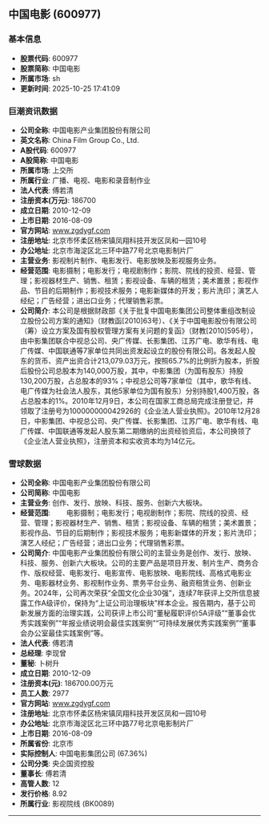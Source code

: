 ## 中国电影 (600977)

### 基本信息

- **股票代码**: 600977
- **股票简称**: 中国电影
- **所属市场**: sh
- **更新时间**: 2025-10-25 17:41:09

### 巨潮资讯数据

- **公司全称**: 中国电影产业集团股份有限公司
- **英文名称**: China Film Group Co., Ltd.
- **A股代码**: 600977
- **A股简称**: 中国电影
- **所属市场**: 上交所
- **所属行业**: 广播、电视、电影和录音制作业
- **法人代表**: 傅若清
- **注册资本(万元)**: 186700
- **成立日期**: 2010-12-09
- **上市日期**: 2016-08-09
- **官方网站**: www.zgdygf.com
- **注册地址**: 北京市怀柔区杨宋镇凤翔科技开发区凤和一园10号
- **办公地址**: 北京市海淀区北三环中路77号北京电影制片厂
- **主营业务**: 影视制片制作、电影发行、电影放映及影视服务业务。
- **经营范围**: 电影摄制；电影发行；电视剧制作；影院、院线的投资、经营、管理；影视器材生产、销售、租赁；影视设备、车辆的租赁；美术置景；影视作品、节目的后期制作；影视技术服务；电影新媒体的开发；影片洗印；演艺人经纪；广告经营；进出口业务；代理销售彩票。
- **公司简介**: 本公司是根据财政部《关于批复中国电影集团公司整体重组改制设立股份公司方案的通知》（财教函[2010]63号）、《关于中国电影股份有限公司（筹）设立方案及国有股权管理方案有关问题的复函》（财教[2010]595号），由中影集团联合中视总公司、央广传媒、长影集团、江苏广电、歌华有线、电广传媒、中国联通等7家单位共同出资发起设立的股份有限公司。各发起人股东的货币、资产出资合计213,079.03万元，按照65.7%的比例折为股本，折股后股份公司总股本为140,000万股，其中，中影集团（为国有股东）持股130,200万股，占总股本的93%；中视总公司等7家单位（其中，歌华有线、电广传媒为社会法人股东，其他5家单位为国有股东）分别持股1,400万股，各占总股本的1%。2010年12月9日，本公司在国家工商总局完成注册登记，并领取了注册号为100000000042926的《企业法人营业执照》。2010年12月28日，中影集团、中视总公司、央广传媒、长影集团、江苏广电、歌华有线、电广传媒、中国联通等发起人股东第二期缴纳的出资经验资后，本公司换领了《企业法人营业执照》，注册资本和实收资本均为14亿元。

### 雪球数据

- **公司全称**: 中国电影产业集团股份有限公司
- **公司简称**: 中国电影
- **主营业务**: 创作、发行、放映、科技、服务、创新六大板块。
- **经营范围**: 　　电影摄制；电影发行；电视剧制作；影院、院线的投资、经营、管理；影视器材生产、销售、租赁；影视设备、车辆的租赁；美术置景；影视作品、节目的后期制作；影视技术服务；电影新媒体的开发；影片洗印；演艺人经纪；广告经营；进出口业务；代理销售彩票。
- **公司简介**: 中国电影产业集团股份有限公司的主营业务是创作、发行、放映、科技、服务、创新六大板块。公司的主要产品是项目开发、制片生产、商务合作、版权经营、电影发行、电影宣传、电影放映、电影院线、高格式电影业务、电影器材业务、影视制作业务、票务平台业务、融资租赁业务、创新业务。2024年，公司再次荣获“全国文化企业30强”，连续7年获评上交所信息披露工作A级评价，保持为“上证公司治理板块”样本企业。报告期内，基于公司新发展方面的治理实践，公司获评上市公司“董秘履职评价5A评级”“董事会优秀实践案例”“年报业绩说明会最佳实践案例”“可持续发展优秀实践案例”“董事会办公室最佳实践案例”等。
- **法人代表**: 傅若清
- **总经理**: 李现曾
- **董秘**: 卜树升
- **成立日期**: 2010-12-09
- **注册资本(元)**: 186700.00万元
- **员工人数**: 2977
- **官方网站**: www.zgdygf.com
- **注册地址**: 北京市怀柔区杨宋镇凤翔科技开发区凤和一园10号
- **办公地址**: 北京市海淀区北三环中路77号北京电影制片厂
- **上市日期**: 2016-08-09
- **所属省份**: 北京市
- **实际控制人**: 中国电影集团公司 (67.36%)
- **公司分类**: 央企国资控股
- **董事长**: 傅若清
- **高管人数**: 12
- **发行价格**: 8.92
- **所属行业**: 影视院线 (BK0089)

---